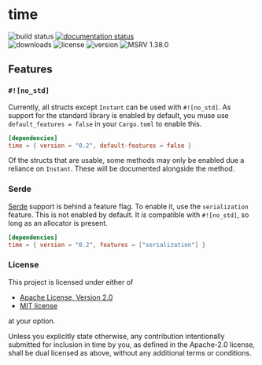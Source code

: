 # time

![build status](https://github.com/time-rs/time/workflows/Build/badge.svg)
[![documentation status](https://github.com/time-rs/time/workflows/Documentation/badge.svg)](https://time-rs.github.io/time/time/index.html)
<br>
![downloads](https://img.shields.io/crates/d/time)
![license](https://img.shields.io/badge/license-MIT%20or%20Apache--2-blue)
![version](https://img.shields.io/crates/v/time)
![MSRV 1.38.0](https://img.shields.io/badge/MSRV-1.38.0-red)

## Features

### `#![no_std]`

Currently, all structs except `Instant` can be used with `#![no_std]`. As
support for the standard library is enabled by default, you muse use
`default_features = false` in your `Cargo.toml` to enable this.

```toml
[dependencies]
time = { version = "0.2", default-features = false }
```

Of the structs that are usable, some methods may only be enabled due a reliance
on `Instant`. These will be documented alongside the method.

### Serde

[Serde](https://github.com/serde-rs/serde) support is behind a feature flag. To
enable it, use the `serialization` feature. This is not enabled by default. It
_is_ compatible with `#![no_std]`, so long as an allocator is present.

```toml
[dependencies]
time = { version = "0.2", features = ["serialization"] }
```

### License

This project is licensed under either of

- [Apache License, Version 2.0](https://github.com/time-rs/time/blob/master/LICENSE-Apache)
- [MIT license](https://github.com/time-rs/time/blob/master/LICENSE-MIT)

at your option.

Unless you explicitly state otherwise, any contribution intentionally submitted
for inclusion in time by you, as defined in the Apache-2.0 license, shall be
dual licensed as above, without any additional terms or conditions.
